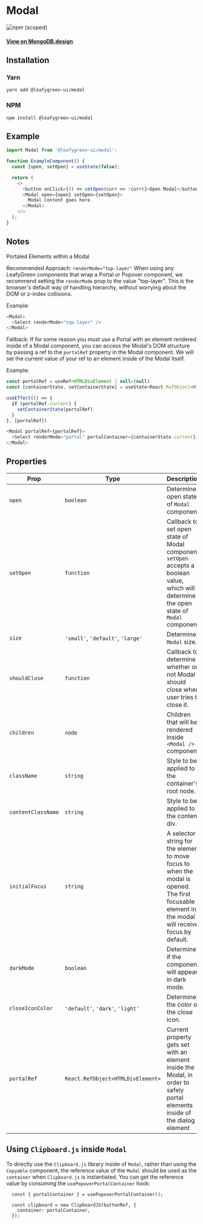 # Modal

![npm (scoped)](https://img.shields.io/npm/v/@leafygreen-ui/modal.svg)

#### [View on MongoDB.design](https://www.mongodb.design/component/modal/live-example/)

## Installation

### Yarn

```shell
yarn add @leafygreen-ui/modal
```

### NPM

```shell
npm install @leafygreen-ui/modal
```

## Example

```js
import Modal from '@leafygreen-ui/modal';

function ExampleComponent() {
  const [open, setOpen] = useState(false);

  return (
    <>
      <button onClick={() => setOpen(curr => !curr)}>Open Modal</button>
      <Modal open={open} setOpen={setOpen}>
        Modal Content goes here.
      </Modal>
    </>
  );
}
```

## Notes

Portaled Elements within a Modal

Recommended Approach: `renderMode="top-layer"`
When using any LeafyGreen components that wrap a Portal or Popover component, we recommend setting the `renderMode` prop to the value "top-layer". This is the browser's default way of handling hierarchy, without worrying about the DOM or z-index collisions.

Example:

```js
<Modal>
  <Select renderMode="top-layer" />
</Modal>
```

Fallback:
If for some reason you must use a Portal with an element rendered inside of a Modal component, you can access the Modal's DOM structure by passing a ref to the `portalRef` property in the Modal component. We will set the current value of your ref to an element inside of the Modal itself.

Example:

```js
const portalRef = useRef<HTMLDivElement | null>(null)
const [containerState, setContainerState] = useState<React.RefObject<HTMLDivElement>>(null)

useEffect(() => {
  if (portalRef.current) {
    setContainerState(portalRef)
  }
}, [portalRef])

<Modal portalRef={portalRef}>
  <Select renderMode="portal" portalContainer={containerState.current}/>
</Modal>
```

## Properties

| Prop               | Type                              | Description                                                                                                                                          | Default      |
| ------------------ | --------------------------------- | ---------------------------------------------------------------------------------------------------------------------------------------------------- | ------------ |
| `open`             | `boolean`                         | Determines open state of `Modal` component                                                                                                           | `false`      |
| `setOpen`          | `function`                        | Callback to set open state of Modal component. `setOpen` accepts a boolean value, which will determine the open state of `Modal` component.          | `() => {}`   |
| `size`             | `'small'`, `'default'`, `'large'` | Determines `Modal` size.                                                                                                                             | `'default'`  |
| `shouldClose`      | `function`                        | Callback to determine whether or not Modal should close when user tries to close it.                                                                 | `() => true` |
| `children`         | `node`                            | Children that will be rendered inside `<Modal />` component.                                                                                         |              |
| `className`        | `string`                          | Style to be applied to the container's root node.                                                                                                    |              |
| `contentClassName` | `string`                          | Style to be applied to the content div.                                                                                                              |              |
| `initialFocus`     | `string`                          | A selector string for the element to move focus to when the modal is opened. The first focusable element in the modal will receive focus by default. |              |
| `darkMode`         | `boolean`                         | Determines if the component will appear in dark mode.                                                                                                | `false`      |
| `closeIconColor`   | `'default'`, `'dark'`, `'light'`  | Determines the color of the close icon.                                                                                                              | `default`    |
| `portalRef`        | `React.RefObject<HTMLDivElement>` | Current property gets set with an element inside the Modal, in order to safely portal elements inside of the dialog element                          |              |

## Using `Clipboard.js` inside `Modal`

To directly use the `Clipboard.js` library inside of `Modal`, rather than using the `Copyable` component, the reference value of the `Modal` should be used as the `container` when `Clipboard.js` is instantiated. You can get the reference value by consuming the `usePopoverPortalContainer` hook:

```
  const { portalContainer } = usePopoverPortalContainer();

  const clipboard = new ClipboardJS(buttonRef, {
    container: portalContainer,
  });
```
